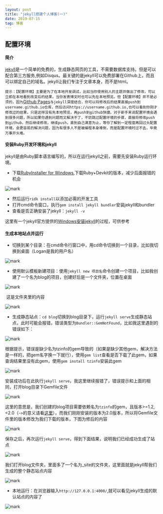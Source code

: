 ```yaml
---
layout: post
title: "jekyll搭建个人博客(一)"
date: 2019-07-15
tag: 博客
---
```


## 配置环境

#### 简介

[jekyll](https://jekyllrb.com/docs/)是一个简单的免费的，生成静态网页的工具，不需要数据库支持。但是可以配合第三方服务,例如Disqus。最关键的是jekyll可以免费部署在Github上，而且可以绑定自己的域名。jekyll让我们专注于文章本身，而不是html。

`提示：【配置环境】主要是为了在本地开发调试，比如当你使用别人的主题并做出了修改，可以立即在本地看到改变后的结果，当你发表博文时也可以先在本地预览。但【配置环境】并不是必须的，因为`[Github Pages](https://pages.github.com/)`与jekyll深度结合，你可以将修改后的结果直接push到username.github.io仓库，然后访问https://username.github.io,也可以看到你刚才修改过的结果，只是这样没有先本地预览，再push到github快捷。对于新手来说配置环境会遇到很多问题，所以如果你遇到问题而又解决不了，不妨跳过配置环境的步骤，直接将修改push到github，然后继续修改，继续push，直到自己满意为止，等你了解到一定程度再回过头配置环境，会更容易的解决问题，因为有很多人不是被编程本身难倒，而是配置环境时过不去，毕竟万事开头难。`

#### 安装Ruby开发环境和jekyll

jekyll是由Ruby脚本语言编写的，所以在运行jekyll之前，需要先安装Ruby运行环境。

- 下载[RubyInstaller for Windows](https://rubyinstaller.org/downloads/),下载Ruby+Devkit的版本，减少后面报错的机会

![mark](http://image.ojx666.xyz/blog/20190714/qngotMW8QEde.png?imageslim)

- 然后运行`ridk install`以添加必需的开发工具
- 打开cmd命令窗口，执行`gem install jekyll bundler`安装jekyll和bundler
- 查看是否正确安装了jekyll：`jekyll -v`

这里有一个jekyll官方提供的[Windows安装jekyll](https://jekyllrb.com/docs/installation/windows/)的过程，可供参考

#### 生成本地站点并运行

- 切换到某个目录：在cmd命令行窗口中，用cd命令切换到一个目录，比如我切换到桌面（Logan是我的用户名）

![mark](http://image.ojx666.xyz/blog/20190715/M27V6YNSJlAw.jpg?imageslim)

- 使用默认模板新建项目：使用`jekyll new 项目名`命令创建一个项目，比如我创建了一个名为blog的项目，创建好后是一个文件夹，位置在桌面

![mark](http://image.ojx666.xyz/blog/20190715/htNGjzv8puH2.jpg?imageslim)

​          这是文件夹里的内容

![mark](http://image.ojx666.xyz/blog/20190715/p417osu4RGDA.jpg?imageslim)

- 生成静态站点：`cd blog`切换到blog目录下，运行`jekyll serve`生成静态站点，此时可能会报错，错误类型为`Bundler::GemNotFound`，比如我这里遇到的错误如下：

![mark](http://image.ojx666.xyz/blog/20190715/OkyNt2BDgXiI.jpg?imageslim)

根据提示，错误是缺少名为tzinfo的gem导致的（如果是缺少其他gem，解决方法是一样的，把gem名字换一下就行），使用`gem list`查看是否下载了此gem，如果查询结果里没有此gem，使用`gem install tzinfo`安装此gem

![mark](http://image.ojx666.xyz/blog/20190715/eullzH03qU3w.jpg?imageslim)

安装成功后在此执行`jekyll serve`，我这里继续报错了，错误提示和上面的相同，打开blog目录下Gemfile文件

![mark](http://image.ojx666.xyz/blog/20190715/HETolIH3r3ur.jpg?imageslim)

这里的意思是，我们创建的blog项目需要依赖名为`tzinfo`的gem，且版本>=1.2,<2.0（`~>`的意义请看[这里](https://tosbourn.com/what-is-the-gemfile/)），而我们刚刚安装的版本为2.0版本，所以将Gemfile文件里的版本修改为我们下载的版本，下图为修后的内容

![mark](http://image.ojx666.xyz/blog/20190715/FiXBMFyRxnlh.jpg?imageslim)

保存之后，再次运行`jekyll serve`，得到下面结果，说明我们已经成功生成了站点

![mark](http://image.ojx666.xyz/blog/20190715/cTcgswRMrqkY.jpg?imageslim)

我们打开blog文件夹，里面多了一个名为_site的文件夹，这里面就是jekyll帮我们生成的整个静态站点内容

![mark](http://image.ojx666.xyz/blog/20190715/pK4R8fVO7ypQ.jpg?imageslim)

- 本地运行：在浏览器输入`http://127.0.0.1:4000/`,就可以看见jekyll生成的默认站点的内容了

![mark](http://image.ojx666.xyz/blog/20190715/x07O4VsWVTlJ.jpg?imageslim)